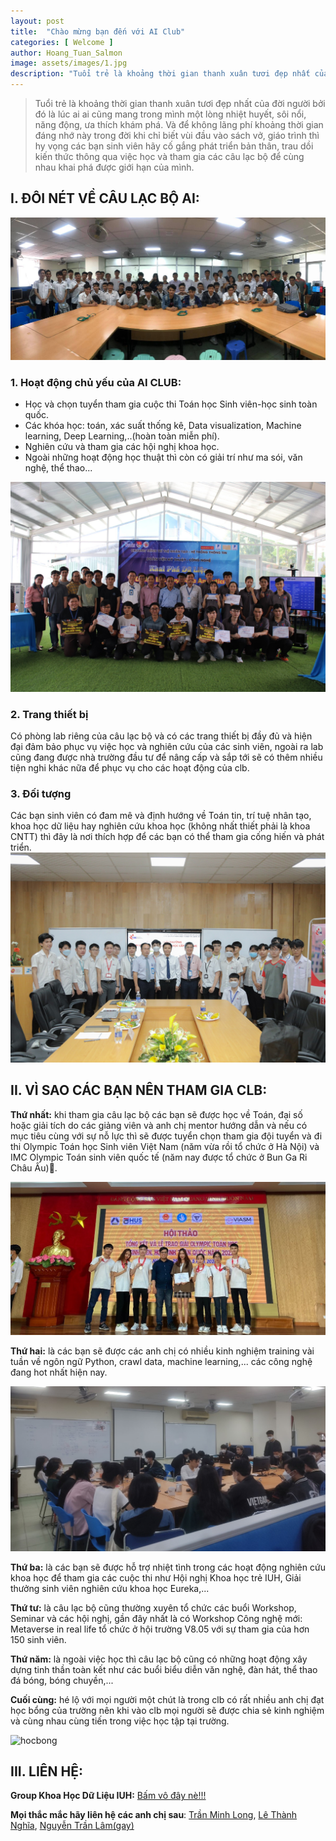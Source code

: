 ```yaml
---
layout: post
title:  "Chào mừng bạn đến với AI Club"
categories: [ Welcome ]
author: Hoang_Tuan_Salmon
image: assets/images/1.jpg
description: "Tuổi trẻ là khoảng thời gian thanh xuân tươi đẹp nhất của đời người bởi đó là lúc ai ai cũng mang trong mình một lòng nhiệt huyết, sôi nổi, năng động, ưa thích khám phá. Và để không lãng phí khoảng thời gian đáng nhớ này trong đời khi chỉ biết vùi đầu vào sách vở, giáo trình thì hy vọng các bạn sinh viên hãy cố gắng phát triển bản thân, trau dồi kiến thức thông qua việc học và tham gia các câu lạc bộ để cùng nhau khai phá được giới hạn của mình."
---
```

>Tuổi trẻ là khoảng thời gian thanh xuân tươi đẹp nhất của đời người bởi đó là lúc ai ai cũng mang trong mình một lòng nhiệt huyết, sôi nổi, năng động, ưa thích khám phá. Và để không lãng phí khoảng thời gian đáng nhớ này trong đời khi chỉ biết vùi đầu vào sách vở, giáo trình thì hy vọng các bạn sinh viên hãy cố gắng phát triển bản thân, trau dồi kiến thức thông qua việc học và tham gia các câu lạc bộ để cùng nhau khai phá được giới hạn của mình.

## I.  ĐÔI NÉT VỀ CÂU LẠC BỘ AI:  
![Khoa Học Dữ Liệu IUH](/assets/welcome_to_AI/anhk15.jpg "Khoa Học Dữ Liệu IUH")
### 1. Hoạt động chủ yếu của AI CLUB:
* Học và chọn tuyển tham gia cuộc thi Toán học Sinh viên-học sinh toàn quốc.
* Các khóa học: toán, xác suất thống kê, Data visualization, Machine learning, Deep Learning,..(hoàn toàn miễn phí).
* Nghiên cứu và tham gia các hội nghị khoa học.
* Ngoài những hoạt động học thuật thì còn có giải trí như ma sói, văn nghệ, thể thao...

![Hackathon](/assets/welcome_to_AI/hackathon.jpg "Hackathon")
### 2. Trang thiết bị
Có phòng lab riêng của câu lạc bộ và có các trang thiết bị đầy đủ và hiện đại đảm bảo phục vụ việc học và nghiên cứu của các sinh viên, ngoài ra lab cũng đang được nhà trường đầu tư để nâng cấp và sắp tới sẽ có thêm nhiều tiện nghi khác nữa để phục vụ cho các hoạt động của clb.

### 3. Đối tượng
Các bạn sinh viên có đam mê và định hướng về Toán tin, trí tuệ nhân tạo, khoa học dữ liệu hay nghiên cứu khoa học (không nhất thiết phải là khoa CNTT) thì đây là nơi thích hợp để các bạn có thể tham gia cống hiến và phát triển.
![object](/assets/welcome_to_AI/object.jpg "object")
## II.  VÌ SAO CÁC BẠN NÊN THAM GIA CLB:

**Thứ nhất:** khi tham gia câu lạc bộ các bạn sẽ được học về Toán, đại số hoặc giải tích do các giảng viên và anh chị mentor hướng dẫn và nếu có mục tiêu cùng với sự nỗ lực thì sẽ được tuyển chọn tham gia đội tuyển và đi thi Olympic Toán học Sinh viên Việt Nam (năm vừa rồi tổ chức ở Hà Nội) và IMC Olympic Toán sinh viên quốc tế (năm nay được tổ chức ở Bun Ga Ri Châu Âu)🥇.

![olp](/assets/welcome_to_AI/olp.jpg "olp")

**Thứ hai:** là các bạn sẽ được các anh chị có nhiều kinh nghiệm training vài tuần về ngôn ngữ Python, crawl data, machine learning,... các công nghệ đang hot nhất hiện nay.

![train](/assets/welcome_to_AI/train.jpg "train")

**Thứ ba:** là các bạn sẽ được hỗ trợ nhiệt tình trong các hoạt động nghiên cứu khoa học để tham gia các cuộc thi như Hội nghị Khoa học trẻ IUH, Giải thưởng sinh viên nghiên cứu khoa học Eureka,...

**Thứ tư:** là câu lạc bộ cũng thường xuyên tổ chức các buổi Workshop, Seminar và các hội nghị, gần đây nhất là có Workshop Công nghệ mới: Metaverse in real life tổ chức ở hội trường V8.05 với sự tham gia của hơn 150 sinh viên.

**Thứ năm:** là ngoài việc học thì câu lạc bộ cũng có những hoạt động xây dựng tinh thần toàn kết như các buổi biểu diễn văn nghệ, đàn hát, thể thao đá bóng, bóng chuyền,...

**Cuối cùng:** hé lộ với mọi người một chút là trong clb có rất nhiều anh chị đạt học bổng của trường nên khi vào clb mọi người sẽ được chia sẻ kinh nghiệm và cùng nhau cùng tiến trong việc học tập tại trường.

![hocbong](/assets/welcome_to_AI/hocbong.jpg "hocbong")

## III. LIÊN HỆ:
**Group Khoa Học Dữ Liệu IUH:** [Bấm vô đây nè!!!](https://www.facebook.com/groups/538890610129932)

**Mọi thắc mắc hãy liên hệ các anh chị sau**: [Trần Minh Long](https://www.facebook.com/minhlong.tran.589), [Lê Thành Nghĩa](https://www.facebook.com/ThanhNghia1511), [Nguyễn Trần Lâm(gay)](https://www.facebook.com/nguyentranlamofficial)